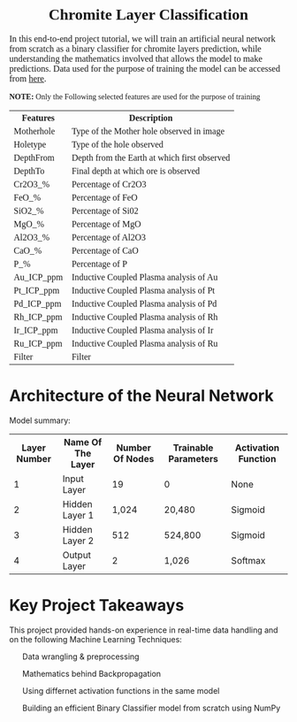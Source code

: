 <font face="Comic sans MS"><h1 style="text-align:center"><b><centre>Chromite Layer Classification</centre></b></h1><p></p>
<p style="font-size:115%;">In this end-to-end project tutorial, we will train an artificial neural network from scratch as a binary classifier for chromite layers prediction, while understanding the mathematics involved that allows the model to make predictions. Data used for the purpose of training the model can be accessed from <a href="https://www.kaggle.com/saurabhshahane/multivariate-geochemical-classification", target="_blank">here</a>.</p></font>
<font face="Comic sans MS"><p><b>NOTE:</b> Only the Following selected features are used for the purpose of training<br> <table padding="30px"><tr>
    <th>Features</th>
    <th>Description</th>
    </tr>
    <tr><td>Motherhole</td><td>Type of the Mother hole observed in image</td></tr>
    <tr><td>Holetype</td><td>Type of the hole observed</td></tr>
    <tr><td>DepthFrom</td><td>Depth from the Earth at which first observed</td></tr>
    <tr><td>DepthTo</td><td>Final depth at which ore is observed</td></tr>
    <tr><td>Cr2O3_%</td><td>Percentage of Cr2O3</td></tr>
    <tr><td>FeO_%</td><td>Percentage of FeO</td></tr>
    <tr><td>SiO2_%</td><td>Percentage of Si02</td></tr>
    <tr><td>MgO_%</td><td>Percentage of MgO</td></tr>
    <tr><td>Al2O3_%</td><td>Percentage of Al2O3</td></tr>
    <tr><td>CaO_%</td><td>Percentage of CaO</td></tr>
    <tr><td>P_%</td><td>Percentage of P</td></tr>
    <tr><td>Au_ICP_ppm</td><td>Inductive Coupled Plasma analysis of Au</td></tr>
    <tr><td>Pt_ICP_ppm</td><td>Inductive Coupled Plasma analysis of Pt</td></tr>
    <tr><td>Pd_ICP_ppm</td><td>Inductive Coupled Plasma analysis of Pd</td></tr>
    <tr><td>Rh_ICP_ppm</td><td>Inductive Coupled Plasma analysis of Rh</td></tr>
    <tr><td>Ir_ICP_ppm</td><td>Inductive Coupled Plasma analysis of Ir</td></tr>
    <tr><td>Ru_ICP_ppm</td><td>Inductive Coupled Plasma analysis of Ru</td></tr>
    <tr><td>Filter</td><td>Filter</td></tr>
    </table></font>
    <h1>Architecture of the Neural Network</h1>
    Model summary:
    <table>
    <tr><th>Layer Number</th><th>Name Of The Layer</th><th>Number Of Nodes</th><th>Trainable Parameters</th><th>Activation Function</th></tr>
    <tr><td>1</td><td>Input Layer</td><td>19</td><td>0</td><td>None</td></tr>
    <tr><td>2</td><td>Hidden Layer 1</td><td>1,024</td><td>20,480</td><td>Sigmoid</td></tr>
    <tr><td>3</td><td>Hidden Layer 2</td><td>512</td><td>524,800</td><td>Sigmoid</td></tr>
    <tr><td>4</td><td>Output Layer</td><td>2</td><td>1,026</td><td>Softmax</td></tr>
    </table>
    <h1>Key Project Takeaways</h1>
       This project provided hands-on experience in real-time data handling and on the following Machine Learning Techniques:
   <ul>Data wrangling & preprocessing</ul>
   <ul>Mathematics behind Backpropagation</ul>
   <ul>Using differnet activation functions in the same model</ul>
   <ul>Building an efficient Binary Classifier model from scratch using NumPy</ul>
